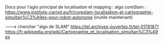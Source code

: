 Docs pour l'aglo principal de localisation et mapping : 
algo coreSlam : https://www.instituts-carnot.eu/fr/coreslam-localisation-et-cartographie-simultan%C3%A9es-pour-robot-autonome (inutile maintenant)

---> chercher "algo de SLAM"
https://tel.archives-ouvertes.fr/tel-01781871
https://fr.wikipedia.org/wiki/Cartographie_et_localisation_simultan%C3%A9es


